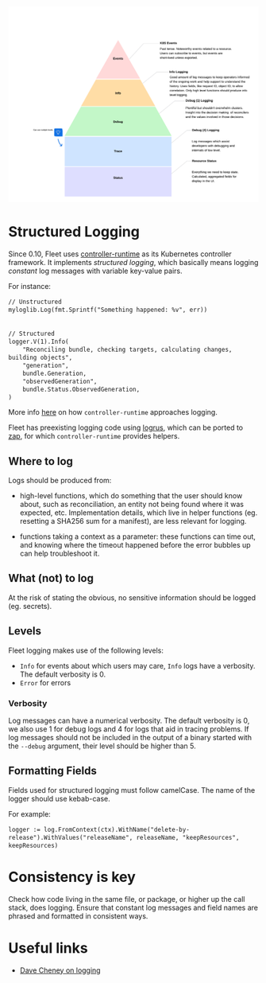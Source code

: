 ![Usage of Events and Log Messages](./LOGGING.png)


# Structured Logging

Since 0.10, Fleet uses [controller-runtime](https://github.com/kubernetes-sigs/controller-runtime) as its Kubernetes
controller framework. It implements _structured logging_, which basically means logging _constant_ log messages with
variable key-value pairs.

For instance:
```
// Unstructured
myloglib.Log(fmt.Sprintf("Something happened: %v", err))


// Structured
logger.V(1).Info(
    "Reconciling bundle, checking targets, calculating changes, building objects",
    "generation",
    bundle.Generation,
    "observedGeneration",
    bundle.Status.ObservedGeneration,
)
```

More info [here](https://github.com/kubernetes-sigs/controller-runtime/blob/main/TMP-LOGGING.md) on how
`controller-runtime` approaches logging.

Fleet has preexisting logging code using [logrus](https://github.com/sirupsen/logrus), which can be ported to
[zap](https://pkg.go.dev/go.uber.org/zap), for which `controller-runtime` provides helpers.

## Where to log

Logs should be produced from:

* high-level functions, which do something that the user should know about, such as reconciliation, an entity not being
found where it was expected, etc. Implementation details, which live in helper functions (eg. resetting a SHA256 sum for
a manifest), are less relevant for logging.

* functions taking a context as a parameter: these functions can time out, and knowing where the timeout happened before
  the error bubbles up can help troubleshoot it.

## What (not) to log

At the risk of stating the obvious, no sensitive information should be logged (eg. secrets).

## Levels

Fleet logging makes use of the following levels:
* `Info` for events about which users may care, `Info` logs have a verbosity. The default verbosity is 0.
* `Error` for errors

### Verbosity

Log messages can have a numerical verbosity. The default verbosity is 0, we also use 1 for debug logs and 4 for logs
that aid in tracing problems.
If log messages should not be included in the output of a binary started with the `--debug` argument, their level should
be higher than 5.

## Formatting Fields

Fields used for structured logging must follow camelCase. The name of the logger should use kebab-case.

For example:

```
logger := log.FromContext(ctx).WithName("delete-by-release").WithValues("releaseName", releaseName, "keepResources", keepResources)
```

# Consistency is key

Check how code living in the same file, or package, or higher up the call stack, does logging. Ensure that constant
log messages and field names are phrased and formatted in consistent ways.

# Useful links

* [Dave Cheney on
logging](https://web.archive.org/web/20240521184322/https://dave.cheney.net/2015/11/05/lets-talk-about-logging)
